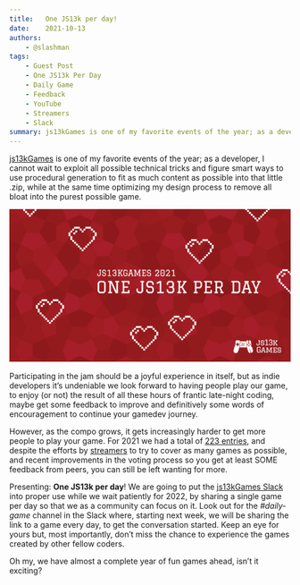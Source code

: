 ```yaml
---
title:   One JS13k per day!
date:    2021-10-13
authors:
	- @slashman
tags:
	- Guest Post
	- One JS13k Per Day
	- Daily Game
	- Feedback
	- YouTube
	- Streamers
	- Slack
summary: js13kGames is one of my favorite events of the year; as a developer, I cannot wait to exploit all possible technical tricks and figure smart ways to use procedural generation to fit as much content as possible into that little .zip, while at the same time optimizing my design process to remove all bloat into the purest possible game.
---
```


[js13kGames](//js13kgames.com/) is one of my favorite events of the year; as a developer, I cannot wait to exploit all possible technical tricks and figure smart ways to use procedural generation to fit as much content as possible into that little .zip, while at the same time optimizing my design process to remove all bloat into the purest possible game.

![One JS13k per day](one-js13k-per-day.png)

Participating in the jam should be a joyful experience in itself, but as indie developers it’s undeniable we look forward to having people play our game, to enjoy (or not) the result of all these hours of frantic late-night coding, maybe get some feedback to improve and definitively some words of encouragement to continue your gamedev journey.

However, as the compo grows, it gets increasingly harder to get more people to play your game. For 2021 we had a total of [223 entries](//js13kgames.com/entries/2021), and despite the efforts by [streamers](//www.youtube.com/watch?v=KBb9yP7FPgs&list=PLYKU1lvSF85fITmDh5Akb_AvQ7mk84SVb) to try to cover as many games as possible, and recent improvements in the voting process so you get at least SOME feedback from peers, you can still be left wanting for more.

Presenting: **One JS13k per day**! We are going to put the [js13kGames Slack](//slack.js13kgames.com/) into proper use while we wait patiently for 2022, by sharing a single game per day so that we as a community can focus on it. Look out for the _#daily-game_ channel in the Slack where, starting next week, we will be sharing the link to a game every day, to get the conversation started. Keep an eye for yours but, most importantly, don’t miss the chance to experience the games created by other fellow coders.

Oh my, we have almost a complete year of fun games ahead, isn’t it exciting?